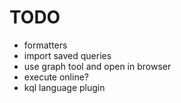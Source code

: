 # TODO

* formatters
* import saved queries
* use graph tool and open in browser
* execute online?
* kql language plugin
